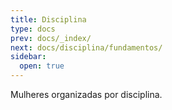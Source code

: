 ```yaml
---
title: Disciplina
type: docs
prev: docs/_index/
next: docs/disciplina/fundamentos/
sidebar:
  open: true
---
```


Mulheres organizadas por disciplina.
